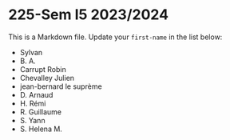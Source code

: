 # 225-Sem I5 2023/2024

This is a Markdown file.
Update your `first-name` in the list below:

* Sylvan
* B. A.
* Carrupt Robin
* Chevalley Julien
* jean-bernard le suprème
* D. Arnaud
* H. Rémi
* R. Guillaume
* S. Yann
* S. Helena M.
